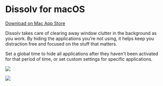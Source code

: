 # Dissolv for macOS

[Download on Mac App Store](https://apps.apple.com/app/dissolv/id1640893012 "Download on Mac App Store")

Dissolv takes care of clearing away window clutter in the background as you work. By hiding the applications you're not using, it helps keep you distraction free and focused on the stuff that matters.

Set a global time to hide all applications after they haven't been activated for that period of time, or set custom settings for specific applications.

![](https://www.7sols.com/dissolv/images/screen1.png)

![](https://www.7sols.com/dissolv/images/screen2.png)
